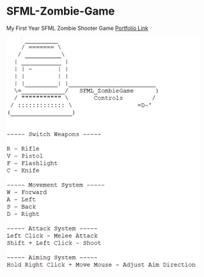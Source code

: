 # SFML-Zombie-Game
My First Year SFML Zombie Shooter Game
[Portfolio Link](https://benpowell.me/C-Projects/SFML_Shooter)


![Controls](https://github.com/BenPowellDev/SFML-Zombie-Game/blob/main/GithubImg/Controls.PNG)
